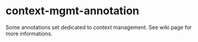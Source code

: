 context-mgmt-annotation
=======================

Some annotations set dedicated to context management. See wiki page for more informations.